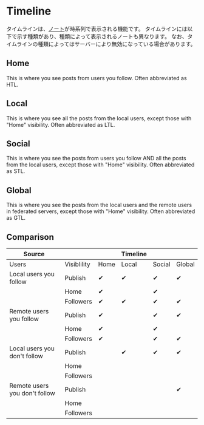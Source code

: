# Timeline
タイムラインは、[ノート](./note)が時系列で表示される機能です。 タイムラインには以下で示す種類があり、種類によって表示されるノートも異なります。 なお、タイムラインの種類によってはサーバーにより無効になっている場合があります。

## Home
This is where you see posts from users you follow. Often abbreviated as HTL.

## Local
This is where you see all the posts from the local users, except those with "Home" visibility. Often abbreviated as LTL.

## Social
This is where you see the posts from users you follow AND all the posts from the local users, except those with "Home" visibility. Often abbreviated as STL.

## Global
This is where you see the posts from the local users and the remote users in federated servers, except those with "Home" visibility. Often abbreviated as GTL.

## Comparison
| Source                        |             |      | Timeline |        |        |
| ----------------------------- | ----------- | ---- | -------- | ------ | ------ |
| Users                         | Visiblility | Home | Local    | Social | Global |
| Local users you follow        | Publish     | ✔    | ✔        | ✔      | ✔      |
|                               | Home        | ✔    |          | ✔      |        |
|                               | Followers   | ✔    | ✔        | ✔      | ✔      |
| Remote users you follow       | Publish     | ✔    |          | ✔      | ✔      |
|                               | Home        | ✔    |          | ✔      |        |
|                               | Followers   | ✔    |          | ✔      | ✔      |
| Local users you don't follow  | Publish     |      | ✔        | ✔      | ✔      |
|                               | Home        |      |          |        |        |
|                               | Followers   |      |          |        |        |
| Remote users you don't follow | Publish     |      |          |        | ✔      |
|                               | Home        |      |          |        |        |
|                               | Followers   |      |          |        |        |
